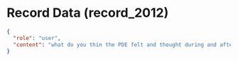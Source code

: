 # Record Data (record_2012)

```json
{
  "role": "user",
  "content": "what do you thin the PDE felt and thought during and after the inviestigation"
}
```
